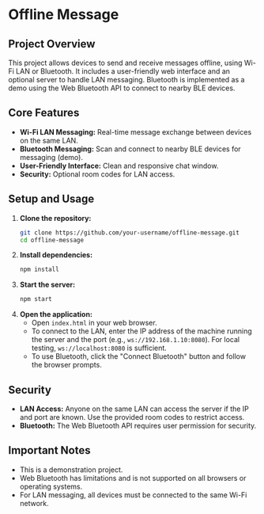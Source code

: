 # Offline Message

## Project Overview
This project allows devices to send and receive messages offline, using Wi-Fi LAN or Bluetooth. It includes a user-friendly web interface and an optional server to handle LAN messaging. Bluetooth is implemented as a demo using the Web Bluetooth API to connect to nearby BLE devices.

## Core Features
- **Wi-Fi LAN Messaging:** Real-time message exchange between devices on the same LAN.
- **Bluetooth Messaging:** Scan and connect to nearby BLE devices for messaging (demo).
- **User-Friendly Interface:** Clean and responsive chat window.
- **Security:** Optional room codes for LAN access.

## Setup and Usage
1. **Clone the repository:**
   ```bash
   git clone https://github.com/your-username/offline-message.git
   cd offline-message
   ```
2. **Install dependencies:**
   ```bash
   npm install
   ```
3. **Start the server:**
   ```bash
   npm start
   ```
4. **Open the application:**
   - Open `index.html` in your web browser.
   - To connect to the LAN, enter the IP address of the machine running the server and the port (e.g., `ws://192.168.1.10:8080`). For local testing, `ws://localhost:8080` is sufficient.
   - To use Bluetooth, click the "Connect Bluetooth" button and follow the browser prompts.

## Security
- **LAN Access:** Anyone on the same LAN can access the server if the IP and port are known. Use the provided room codes to restrict access.
- **Bluetooth:** The Web Bluetooth API requires user permission for security.

## Important Notes
- This is a demonstration project.
- Web Bluetooth has limitations and is not supported on all browsers or operating systems.
- For LAN messaging, all devices must be connected to the same Wi-Fi network.
